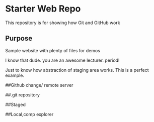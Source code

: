 # Starter Web Repo

This repository is for showing how Git and GitHub work

## Purpose

Sample website with plenty of files for demos

I know that dude. you are an awesome lecturer.
period!

Just to know how abstraction of staging area works.
This is a perfect example.

##Github change/ remote server

##.git repository

##Staged

##Local,comp explorer

